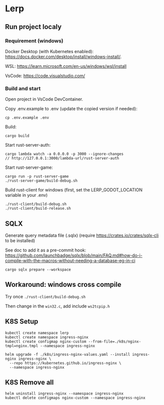 # Lerp

## Run project localy


### Requirement (windows)

Docker Desktop (with Kubernetes enabled): https://docs.docker.com/desktop/install/windows-install/.

WSL: https://learn.microsoft.com/en-us/windows/wsl/install

VsCode: https://code.visualstudio.com/

### Build and start

Open project in VsCode DevContainer.

Copy .env.example to .env (update the copied version if needed):

```
cp .env.example .env
```

Build:

```
cargo build
```

Start rust-server-auth:

```
cargo lambda watch -a 0.0.0.0 -p 3000 --ignore-changes
// http://127.0.0.1:3000/lambda-url/rust-server-auth
```

Start rust-server-game:

```
cargo run -p rust-server-game
./rust-server-game/build-debug.sh
```

Build rust-client for windows (first, set the LERP_GODOT_LOCATION variable in your .env)

```
./rust-client/build-debug.sh
./rust-client/build-release.sh
```

## SQLX

Generate query metadata file (.sqlx) (require https://crates.io/crates/sqlx-cli to be installed)

See doc to add it as a pre-commit hook: https://github.com/launchbadge/sqlx/blob/main/FAQ.md#how-do-i-compile-with-the-macros-without-needing-a-database-eg-in-ci

```
cargo sqlx prepare --workspace
```

## Workaround: windows cross compile

Try once `./rust-client/build-debug.sh`

Then change in the `win32.c`, add include `ws2tcpip.h`

## K8S Setup

```
kubectl create namespace lerp
kubectl create namespace ingress-nginx
kubectl create configmap nginx-custom --from-file=./k8s/nginx-tmpl=nginx.tmpl --namespace ingress-nginx

helm upgrade -f ./k8s/ingress-nginx-values.yaml --install ingress-nginx ingress-nginx \
  --repo https://kubernetes.github.io/ingress-nginx \
  --namespace ingress-nginx
```

## K8S Remove all

```
helm uninstall ingress-nginx --namespace ingress-nginx
kubectl delete configmaps nginx-custom --namespace ingress-nginx
```